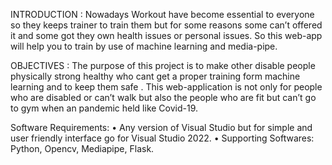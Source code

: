 INTRODUCTION :
Nowadays Workout have become essential to everyone so they keeps trainer to train them but for some reasons some can’t offered it
and some got they own health issues or personal issues. So this web-app will help you to train by use of machine learning and media-pipe. 

OBJECTIVES :
The purpose of this project is to make other disable people physically strong healthy who cant get a proper training form machine 
learning and to keep them safe . This web-application is not only for people who are disabled or can’t walk but also the people 
who are fit but can’t go to gym when an pandemic held like Covid-19.

Software Requirements: 
•	Any version of Visual Studio but for simple and user friendly interface go for Visual Studio 2022. 
•	Supporting Softwares: Python, Opencv, Mediapipe, Flask.

